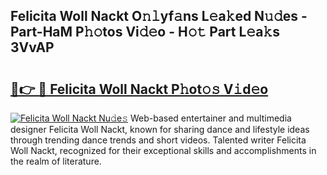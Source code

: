## Felicita Woll Nackt O𝚗𝚕yf𝚊ns L𝚎a𝚔ed N𝚞𝚍es - Part-HaM P𝚑𝚘tos Vi𝚍𝚎o - H𝚘𝚝 Part L𝚎a𝚔s 3VvAP

# <h2><a href="http://kf800vb.oniu.top/?m=Felicita+Woll+Nackt">🔗👉 🔴 Felicita Woll Nackt P𝚑ot𝚘𝚜 V𝚒d𝚎o</a></h2>

[![Felicita Woll Nackt Nu𝚍e𝚜](https://i.imgur.com/0qMVB7G.gif)](http://kf800vb.oniu.top/?m=Felicita+Woll+Nackt)
Web-based entertainer and multimedia designer Felicita Woll Nackt, known for sharing dance and lifestyle ideas through trending dance trends and short videos. Talented writer Felicita Woll Nackt, recognized for their exceptional skills and accomplishments in the realm of literature.  
